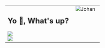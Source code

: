 <table align="center" style="width: 100%;">
  <tr>
    <td>
      <h2 align="center">Yo 👋, What's up?</h2>
      <img src="https://github-readme-stats.vercel.app/api?username=xeyossr&show_icons=true&layout=compact&theme=dark">
      <br>
      <img src="https://github-readme-stats.vercel.app/api/top-langs?username=xeyossr&show_icons=true&layout=compact&theme=dark&card_width=467px">
    </td>
    <td style="vertical-align: top; text-align: center; width: 30%;">
      <img src="https://raw.githubusercontent.com/xeyossr/xeyossr/main/assets/johan.gif" alt="Johan" style="max-width: 100px;">
    </td>
  </tr>
</table>
